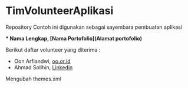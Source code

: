 # TimVolunteerAplikasi

Repository Contoh ini digunakan sebagai sayembara pembuatan aplikasi

**\* Nama Lengkap, [Nama Portofolio](Alamat portofolio)**

Berikut daftar volunteer yang diterima :
* Oon Arfiandwi, [oo.or.id](https://oo.or.id)
* Ahmad Solihin, [Linkedin](https://linked.in/ahmad)

Mengubah themes.xml
